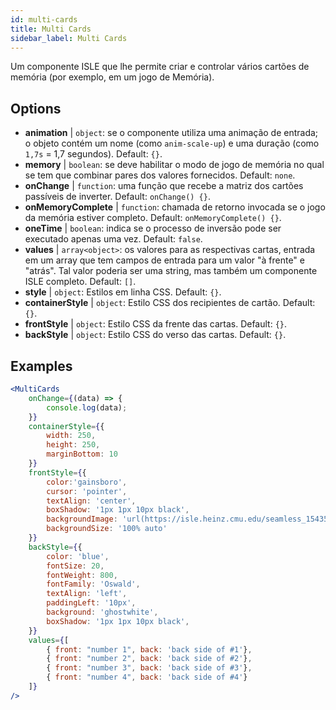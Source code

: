 ```yaml
---
id: multi-cards
title: Multi Cards
sidebar_label: Multi Cards
---
```


Um componente ISLE que lhe permite criar e controlar vários cartões de memória (por exemplo, em um jogo de Memória).

## Options

* __animation__ | `object`: se o componente utiliza uma animação de entrada; o objeto contém um nome (como `anim-scale-up`) e uma duração (como `1,7s` = 1,7 segundos). Default: `{}`.
* __memory__ | `boolean`: se deve habilitar o modo de jogo de memória no qual se tem que combinar pares dos valores fornecidos. Default: `none`.
* __onChange__ | `function`: uma função que recebe a matriz dos cartões passíveis de inverter. Default: `onChange() {}`.
* __onMemoryComplete__ | `function`: chamada de retorno invocada se o jogo da memória estiver completo. Default: `onMemoryComplete() {}`.
* __oneTime__ | `boolean`: indica se o processo de inversão pode ser executado apenas uma vez. Default: `false`.
* __values__ | `array<object>`: os valores para as respectivas cartas, entrada em um array que tem campos de entrada para um valor "à frente" e "atrás". Tal valor poderia ser uma string, mas também um componente ISLE completo. Default: `[]`.
* __style__ | `object`: Estilos em linha CSS. Default: `{}`.
* __containerStyle__ | `object`: Estilo CSS dos recipientes de cartão. Default: `{}`.
* __frontStyle__ | `object`: Estilo CSS da frente das cartas. Default: `{}`.
* __backStyle__ | `object`: Estilo CSS do verso das cartas. Default: `{}`.


## Examples

```jsx live
<MultiCards
    onChange={(data) => {
        console.log(data);
    }}
    containerStyle={{
        width: 250,
        height: 250,
        marginBottom: 10
    }}
    frontStyle={{
        color:'gainsboro',
        cursor: 'pointer',
        textAlign: 'center',
        boxShadow: '1px 1px 10px black',
        backgroundImage: 'url(https://isle.heinz.cmu.edu/seamless_1543575455035.png)',
        backgroundSize: '100% auto'
    }}
    backStyle={{
        color: 'blue',
        fontSize: 20,
        fontWeight: 800,
        fontFamily: 'Oswald',
        textAlign: 'left',
        paddingLeft: '10px',
        background: 'ghostwhite',
        boxShadow: '1px 1px 10px black',
    }}
    values={[
        { front: "number 1", back: 'back side of #1'},
        { front: "number 2", back: 'back side of #2'},
        { front: "number 3", back: 'back side of #3'},
        { front: "number 4", back: 'back side of #4'}
    ]}
/>
``` 




